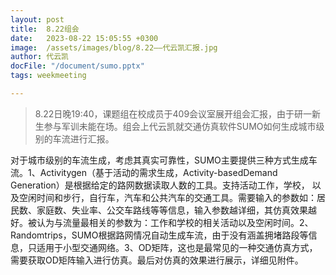 ```yaml
---
layout: post
title:  8.22组会
date:   2023-08-22 15:05:55 +0300
image:  /assets/images/blog/8.22——代云凯汇报.jpg
author: 代云凯
docFile: "/document/sumo.pptx"
tags: weekmeeting

---
```


> 8.22日晚19:40，课题组在校成员于409会议室展开组会汇报，由于研一新生参与军训未能在场。组会上代云凯就交通仿真软件SUMO如何生成城市级别的车流进行汇报。


对于城市级别的车流生成，考虑其真实可靠性，SUMO主要提供三种方式生成车流。1、Activitygen（基于活动的需求生成，Activity-basedDemand Generation）是根据给定的路网数据读取人数的工具。支持活动工作，学校， 以及空闲时间和步行，自行车，汽车和公共汽车的交通工具。需要输入的参数如：居民数、家庭数、失业率、公交车路线等等信息，输入参数越详细，其仿真效果越好。被认为与流量最相关的参数为：工作和学校的相关活动以及空闲时间。2、Randomtrips，SUMO根据路网情况自动生成车流，由于没有涵盖拥堵路段等信息，只适用于小型交通网络。3、OD矩阵，这也是最常见的一种交通仿真方式，需要获取OD矩阵输入进行仿真。最后对仿真的效果进行展示，详细见附件。
